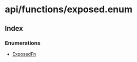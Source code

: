 # api/functions/exposed.enum

## Index

### Enumerations

- [ExposedFn](/api/api/functions/exposed.enum/enumerations/ExposedFn.md)
